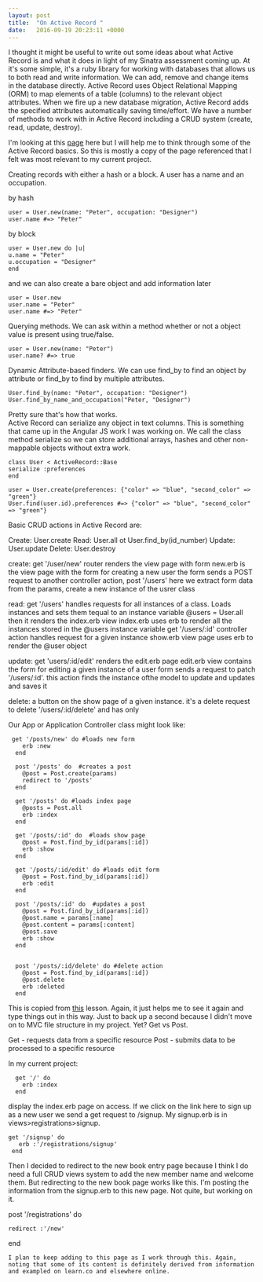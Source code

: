 ```yaml
---
layout: post
title:  "On Active Record "
date:   2016-09-19 20:23:11 +0000
---
```


I thought it might be useful to write out some ideas about what Active Record is and what it does in light of my Sinatra assessment coming up. At it's some simple, it's a ruby library for working with databases that allows us to both read and write information. We can add, remove and change items in the database directly. Active Record uses Object Relational Mapping (ORM) to map elements of a table (columns) to the relevant object attributes. When we fire up a new database migration, Active Record adds the specified attributes automatically saving time/effort. We have a number of methods to work with in Active Record including a CRUD system (create, read, update, destroy). 

I'm looking at this [page](http://api.rubyonrails.org/classes/ActiveRecord/Base.html) here but I will help me to think through some of the Active Record basics. So this is mostly a copy of the page referenced that I felt was most relevant to my current project.   

Creating records with either a hash or a block. A user has a name and an occupation. 

by hash 

```
user = User.new(name: "Peter", occupation: "Designer")
user.name #=> "Peter"
```

by block 

```
user = User.new do |u|
u.name = "Peter"
u.occupation = "Designer"
end 
```

and we can also create a bare object and add information later

```
user = User.new 
user.name = "Peter"
user.name #=> "Peter"
```


Querying methods. 
We can ask within a method whether or not a object value is present using true/false.  

```
user = User.new(name: "Peter")
user.name? #=> true
```


Dynamic Attribute-based finders. We can use find_by to find an object by attribute or find_by to find by multiple attributes.  
```
User.find_by(name: "Peter", occupation: "Designer")
User.find_by_name_and_occupation("Peter, "Designer")
```

Pretty sure that's how that works.   
Active Record can serialize any object in text columns. This is something that came up in the Angular JS work I was working on. We call the class method serialize so we can store additional arrays, hashes and other non-mappable objects without extra work.  

```
class User < ActiveRecord::Base
serialize :preferences 
end 

user = User.create(preferences: {"color" => "blue", "second_color" => "green"}
User.find(user.id).preferences #=> {"color" => "blue", "second_color" => "green"}
```


Basic CRUD actions in Active Record are:

Create: User.create 
Read: User.all ot User.find_by(id_number)
Update: User.update
Delete: User.destroy  

create: 
get '/user/new' router renders the view page with form 
new.erb is the view page with the form for creating a new user
the form sends a POST request to another controller action, post '/users'
here we extract form data from the params, create a new instance of the usrer class

read: 
get '/users' handles requests for all instances of a class. Loads instances and sets them tequal to an instance variable @users = User.all then it renders the index.erb view 
index.erb uses erb to render all the instances stored in the @users instance variable
get '/users/:id' controller action handles request for a given instance 
show.erb view page uses erb to render the @user object

update:
get 'users/:id/edit' renders the edit.erb page 
edit.erb view contains the form for editing a given instance of a user
form sends a request to patch '/users/:id'. this action finds the instance ofthe model to update and updates and saves it 

delete:
a button on the show page of a given instance. it's a delete request to delete '/users/:id/delete' and has only

Our App or Application Controller class might look like: 

```
 get '/posts/new' do #loads new form
    erb :new
  end

  post '/posts' do  #creates a post
    @post = Post.create(params)
    redirect to '/posts'
  end 

  get '/posts' do #loads index page
    @posts = Post.all
    erb :index
  end

  get '/posts/:id' do  #loads show page
    @post = Post.find_by_id(params[:id])
    erb :show
  end

  get '/posts/:id/edit' do #loads edit form
    @post = Post.find_by_id(params[:id])
    erb :edit
  end

  post '/posts/:id' do  #updates a post
    @post = Post.find_by_id(params[:id])
    @post.name = params[:name]
    @post.content = params[:content]
    @post.save
    erb :show
  end


  post '/posts/:id/delete' do #delete action
    @post = Post.find_by_id(params[:id])
    @post.delete
    erb :deleted
  end
```

This is copied from [this](https://learn.co/tracks/full-stack-web-development/sinatra/activerecord/sinatra-activerecord-crud) lesson. Again, it just helps me to see it again and type things out in this way. Just to back up a second because I didn't move on to MVC file structure in my project. Yet? Get vs Post. 

Get - requests data from a specific resource 
Post - submits data to be processed to a specific resource 

In my current project:

```
  get '/' do
    erb :index
  end
```
	
display the index.erb page on access. If we click on the link here to sign up as a new user we send a get request to /signup. My signup.erb is in views>registrations>signup.  

 ```
 get '/signup' do
    erb :'/registrations/signup'
  end
```
	
Then I decided to redirect to the new book entry page because I think I do need a full CRUD views system to add the new member name and welcome them. But redirecting to the new book page works like this. I'm posting the information from the signup.erb to this new page. Not quite, but working on it.  

  post '/registrations' do
    
    redirect :'/new'
  end
	
	I plan to keep adding to this page as I work through this. Again, noting that some of its content is definitely derived from information and exampled on learn.co and elsewhere online.  
	

	
	







